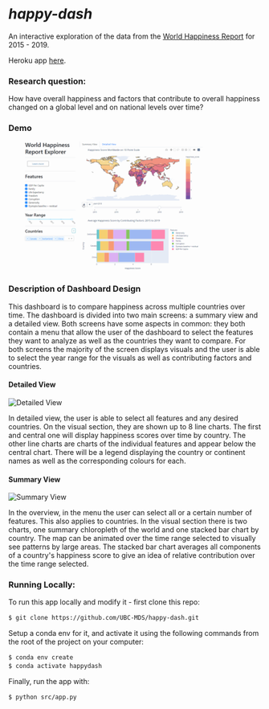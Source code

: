 # *happy-dash*

An interactive exploration of the data from the [World Happiness Report](https://worldhappiness.report/) for 2015 - 2019. 

Heroku app [here](https://happydash.herokuapp.com/).

### Research question:

How have overall happiness and factors that contribute to overall happiness changed on a global level and on national levels over time?

### Demo

![demo_gif](visuals/happy_dash_demo.gif)

### Description of Dashboard Design
This dashboard is to compare happiness across multiple countries over time.
The dashboard is divided into two main screens: a summary view and a detailed view.
Both screens have some aspects in common: they  both contain a menu that  allow the user of the dashboard to select the features they want to analyze as well as the countries they want to compare. For both screens the majority of the screen displays visuals and the user is able to select the year range for the visuals as well as contributing factors and countries.

#### Detailed View

![Detailed View](visuals/Detailed_view.png)

In detailed view, the user is able to select all features and any desired countries. On the visual section, they are shown up to 8 line charts. The first and central one will display happiness scores over time by country. The other line charts are charts of the individual features and  appear below the central chart. There will be a legend displaying the country or continent names as well as the corresponding colours for each.

#### Summary View

![Summary View](visuals/Overview.png)

In the overview, in the menu the user can select all or a certain number of features. This also applies to countries. In the visual section there is two charts, one summary chloropleth of the world and one stacked bar chart by country. The map can be animated over the time range selected to visually see patterns by large areas. The stacked bar chart averages all components of a country's happiness score to give an idea of relative contribution over the time range selected.

### Running Locally:

To run this app locally and modify it - first clone this repo:

```bash
$ git clone https://github.com/UBC-MDS/happy-dash.git
```

Setup a conda env for it, and activate it using the following commands from the root of the project on your computer:

```bash
$ conda env create
$ conda activate happydash
```

Finally, run the app with:

```bash
$ python src/app.py
```
